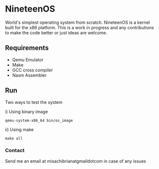 # NineteenOS
World's simplest operating system from scratch. 
NineteenOS is a kernel built for the x86 platform. This is a work in progress and any contributions to make the code better or just ideas are welcome.

## Requirements
- Qemu Emulator
- Make
- GCC cross compiler
- Nasm Assembler

## Run
Two ways to test the system

i) Using binary image
```
qemu-system-x86_64 bin/os_image
```

ii) Using make
```
make all
```

### Contact
Send me an email at misachibrianatgmaildotcom in case of any issues

